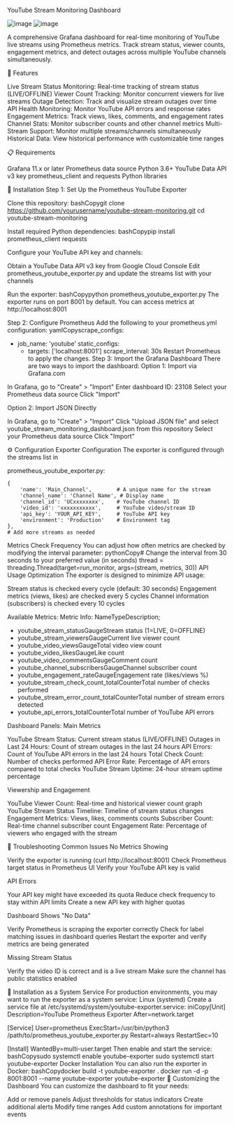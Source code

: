 YouTube Stream Monitoring Dashboard

![image](https://github.com/user-attachments/assets/3d8577e7-8a9a-4aa1-9754-83bae8319ff7)
![image](https://github.com/user-attachments/assets/9bad392c-262b-4818-bf1a-6aaac360a02a)




A comprehensive Grafana dashboard for real-time monitoring of YouTube live streams using Prometheus metrics. Track stream status, viewer counts, engagement metrics, and detect outages across multiple YouTube channels simultaneously.

🌟 Features

Live Stream Status Monitoring: Real-time tracking of stream status (LIVE/OFFLINE)
Viewer Count Tracking: Monitor concurrent viewers for live streams
Outage Detection: Track and visualize stream outages over time
API Health Monitoring: Monitor YouTube API errors and response rates
Engagement Metrics: Track views, likes, comments, and engagement rates
Channel Stats: Monitor subscriber counts and other channel metrics
Multi-Stream Support: Monitor multiple streams/channels simultaneously
Historical Data: View historical performance with customizable time ranges

📋 Requirements

Grafana 11.x or later
Prometheus data source
Python 3.6+
YouTube Data API v3 key
prometheus_client and requests Python libraries

🔧 Installation
Step 1: Set Up the Prometheus YouTube Exporter

Clone this repository:
bashCopygit clone https://github.com/yourusername/youtube-stream-monitoring.git
cd youtube-stream-monitoring

Install required Python dependencies:
bashCopypip install prometheus_client requests

Configure your YouTube API key and channels:

Obtain a YouTube Data API v3 key from Google Cloud Console
Edit prometheus_youtube_exporter.py and update the streams list with your channels


Run the exporter:
bashCopypython prometheus_youtube_exporter.py
The exporter runs on port 8001 by default. You can access metrics at http://localhost:8001

Step 2: Configure Prometheus
Add the following to your prometheus.yml configuration:
yamlCopyscrape_configs:
  - job_name: 'youtube'
    static_configs:
      - targets: ['localhost:8001']
    scrape_interval: 30s
Restart Prometheus to apply the changes.
Step 3: Import the Grafana Dashboard
There are two ways to import the dashboard:
Option 1: Import via Grafana.com

In Grafana, go to "Create" > "Import"
Enter dashboard ID: 23108
Select your Prometheus data source
Click "Import"

Option 2: Import JSON Directly

In Grafana, go to "Create" > "Import"
Click "Upload JSON file" and select youtube_stream_monitoring_dashboard.json from this repository
Select your Prometheus data source
Click "Import"

⚙️ Configuration
Exporter Configuration
The exporter is configured through the streams list in 

prometheus_youtube_exporter.py:

    {
        'name': 'Main_Channel',        # A unique name for the stream
        'channel_name': 'Channel Name', # Display name
        'channel_id': 'UCxxxxxxxx',    # YouTube channel ID
        'video_id': 'xxxxxxxxxxx',     # YouTube video/stream ID
        'api_key': 'YOUR_API_KEY',     # YouTube API key
        'environment': 'Production'    # Environment tag
    },
    # Add more streams as needed


Metrics Check Frequency
You can adjust how often metrics are checked by modifying the interval parameter:
pythonCopy# Change the interval from 30 seconds to your preferred value (in seconds)
thread = threading.Thread(target=run_monitor, args=(stream, metrics, 30))
API Usage Optimization
The exporter is designed to minimize API usage:

Stream status is checked every cycle (default: 30 seconds)
Engagement metrics (views, likes) are checked every 5 cycles
Channel information (subscribers) is checked every 10 cycles

Available Metrics: 
Metric Info:
NameTypeDescription;
- youtube_stream_statusGaugeStream status (1=LIVE, 0=OFFLINE)
- youtube_stream_viewersGaugeCurrent live viewer count
- youtube_video_viewsGaugeTotal video view count
- youtube_video_likesGaugeLike count
- youtube_video_commentsGaugeComment count
- youtube_channel_subscribersGaugeChannel subscriber count
- youtube_engagement_rateGaugeEngagement rate (likes/views %)
- youtube_stream_check_count_totalCounterTotal number of checks performed
- youtube_stream_error_count_totalCounterTotal number of stream errors detected
- youtube_api_errors_totalCounterTotal number of YouTube API errors

Dashboard Panels: 
Main Metrics

YouTube Stream Status: Current stream status (LIVE/OFFLINE)
Outages in Last 24 Hours: Count of stream outages in the last 24 hours
API Errors: Count of YouTube API errors in the last 24 hours
Total Check Count: Number of checks performed
API Error Rate: Percentage of API errors compared to total checks
YouTube Stream Uptime: 24-hour stream uptime percentage

Viewership and Engagement

YouTube Viewer Count: Real-time and historical viewer count graph
YouTube Stream Status Timeline: Timeline of stream status changes
Engagement Metrics: Views, likes, comments counts
Subscriber Count: Real-time channel subscriber count
Engagement Rate: Percentage of viewers who engaged with the stream

🐛 Troubleshooting
Common Issues
No Metrics Showing

Verify the exporter is running (curl http://localhost:8001)
Check Prometheus target status in Prometheus UI
Verify your YouTube API key is valid

API Errors

Your API key might have exceeded its quota
Reduce check frequency to stay within API limits
Create a new API key with higher quotas

Dashboard Shows "No Data"

Verify Prometheus is scraping the exporter correctly
Check for label matching issues in dashboard queries
Restart the exporter and verify metrics are being generated

Missing Stream Status

Verify the video ID is correct and is a live stream
Make sure the channel has public statistics enabled

📌 Installation as a System Service
For production environments, you may want to run the exporter as a system service:
Linux (systemd)
Create a service file at /etc/systemd/system/youtube-exporter.service:
iniCopy[Unit]
Description=YouTube Prometheus Exporter
After=network.target

[Service]
User=prometheus
ExecStart=/usr/bin/python3 /path/to/prometheus_youtube_exporter.py
Restart=always
RestartSec=10

[Install]
WantedBy=multi-user.target
Then enable and start the service:
bashCopysudo systemctl enable youtube-exporter
sudo systemctl start youtube-exporter
Docker Installation
You can also run the exporter in Docker:
bashCopydocker build -t youtube-exporter .
docker run -d -p 8001:8001 --name youtube-exporter youtube-exporter
📝 Customizing the Dashboard
You can customize the dashboard to fit your needs:

Add or remove panels
Adjust thresholds for status indicators
Create additional alerts
Modify time ranges
Add custom annotations for important events
